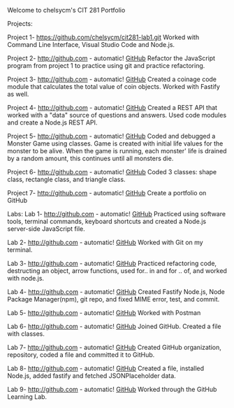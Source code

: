 Welcome to chelsycm's CIT 281 Portfolio

Projects: 

  Project 1-
  https://github.com/chelsycm/cit281-lab1.git
  Worked with Command Line Interface, Visual Studio Code and Node.js. 
  
  Project 2- 
  http://github.com - automatic!
  [GitHub](http://github.com)
  Refactor the JavaScript program from project 1 to practice using git and practice refactoring. 
  
  Project 3- 
  http://github.com - automatic!
  [GitHub](http://github.com)
  Created a coinage code module that calculates the total value of coin objects. Worked with Fastify as well. 
  
  Project 4- 
  http://github.com - automatic!
  [GitHub](http://github.com)
  Created a REST API that worked with a "data" source of questions and answers. Used code modules and create a Node.js REST API. 
  
  Project 5- 
  http://github.com - automatic!
  [GitHub](http://github.com)
  Coded and debugged a Monster Game using classes. Game is created with initial life values for the monster to be alive. When the game is running, each monster'
  life is drained by a random amount, this continues until all monsters die. 
   
  Project 6- 
  http://github.com - automatic!
  [GitHub](http://github.com)
  Coded 3 classes: shape class, rectangle class, and triangle class. 
  
  Project 7- 
  http://github.com - automatic!
  [GitHub](http://github.com)
  Create a portfolio on GitHub 
  
 Labs:
  Lab 1- 
  http://github.com - automatic!
  [GitHub](http://github.com)
  Practiced using software tools, terminal commands, keyboard shortcuts and created a Node.js server-side JavaScript file. 
  
  Lab 2- 
  http://github.com - automatic!
  [GitHub](http://github.com)
  Worked with Git on my terminal. 
  
  Lab 3- 
  http://github.com - automatic!
  [GitHub](http://github.com)
  Practiced refactoring code, destructing an object, arrow functions, used for.. in and for .. of, and worked with node.js. 
  
  Lab 4- 
  http://github.com - automatic!
  [GitHub](http://github.com)
  Created Fastify Node.js, Node Package Manager(npm), git repo, and fixed MIME error, test, and commit. 
  
  Lab 5- 
  http://github.com - automatic!
  [GitHub](http://github.com)
  Worked with Postman 
  
  Lab 6- 
  http://github.com - automatic!
  [GitHub](http://github.com)
  Joined GitHub. Created a file with classes. 
  
  Lab 7- 
  http://github.com - automatic!
  [GitHub](http://github.com)
  Created GitHub organization, repository, coded a file and committed it to GitHub. 
  
  Lab 8- 
  http://github.com - automatic!
  [GitHub](http://github.com)
  Created a file, installed Node.js, added fastify and fetched JSONPlaceholder data. 
  
  Lab 9- 
  http://github.com - automatic!
  [GitHub](http://github.com)
  Worked through the GitHub Learning Lab. 
  
  
  


